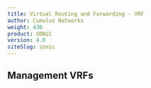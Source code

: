 ```yaml
---
title: Virtual Routing and Forwarding - VRF
author: Cumulus Networks
weight: 430
product: SONiC
version: 4.0
siteSlug: sonic
---
```




## Management VRFs

